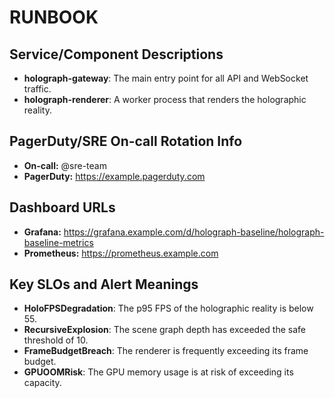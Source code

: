 # RUNBOOK

## Service/Component Descriptions

- **holograph-gateway**: The main entry point for all API and WebSocket traffic.
- **holograph-renderer**: A worker process that renders the holographic reality.

## PagerDuty/SRE On-call Rotation Info

- **On-call:** @sre-team
- **PagerDuty:** https://example.pagerduty.com

## Dashboard URLs

- **Grafana:** https://grafana.example.com/d/holograph-baseline/holograph-baseline-metrics
- **Prometheus:** https://prometheus.example.com

## Key SLOs and Alert Meanings

- **HoloFPSDegradation**: The p95 FPS of the holographic reality is below 55.
- **RecursiveExplosion**: The scene graph depth has exceeded the safe threshold of 10.
- **FrameBudgetBreach**: The renderer is frequently exceeding its frame budget.
- **GPUOOMRisk**: The GPU memory usage is at risk of exceeding its capacity.
